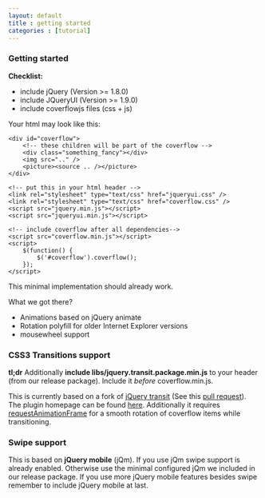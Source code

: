 ```yaml
---
layout: default
title : getting started
categories : [tutorial]
---
```


### Getting started

**Checklist:**

<ul class="checklist">
    <li>include jQuery (Version >= 1.8.0)</li>
    <li>include JQueryUI (Version >= 1.9.0)</li>
    <li>include coverflowjs files (css + js)</li>
</ul>

Your html may look like this:

    <div id="coverflow">
        <!-- these children will be part of the coverflow -->
        <div class="something_fancy"></div>
        <img src=".." />
        <picture><source .. /></picture>
    </div>

    <!-- put this in your html header -->
    <link rel="stylesheet" type="text/css" href="jqueryui.css" />
    <link rel="stylesheet" type="text/css" href="coverflow.css" />
    <script src="jquery.min.js"></script>
    <script src="jqueryui.min.js"></script>

    <!-- include coverflow after all dependencies-->
    <script src="coverflow.min.js"></script>
    <script>
        $(function() {
            $('#coverflow').coverflow();
        });
    </script>

This minimal implementation should already work.

What we got there?

<ul class="checklist">
    <li>Animations based on jQuery animate</li>
    <li>Rotation polyfill for older Internet Explorer versions</li>
    <li>mousewheel support</li>
</ul>

### CSS3 Transitions support

**tl;dr**
Additionally **include libs/jquery.transit.package.min.js** to your header (from our release package). Include it *before* coverflow.min.js.

This is currently based on a fork of [jQuery transit](https://github.com/tblasv/jquery.transit) (See this [pull request](https://github.com/rstacruz/jquery.transit/pull/110)). The plugin homepage can be found [here](http://ricostacruz.com/jquery.transit/).
Additionally it requires [requestAnimationFrame](https://developer.mozilla.org/en-US/docs/Web/API/window.requestAnimationFrame) for a smooth rotation of coverflow items while transitioning.

### Swipe support

This is based on **jQuery mobile** (jQm). If you use jQm swipe support is already enabled. Otherwise use the minimal configured jQm we included in our release package. If you use more jQuery mobile features besides swipe remember to include jQuery mobile at last.
